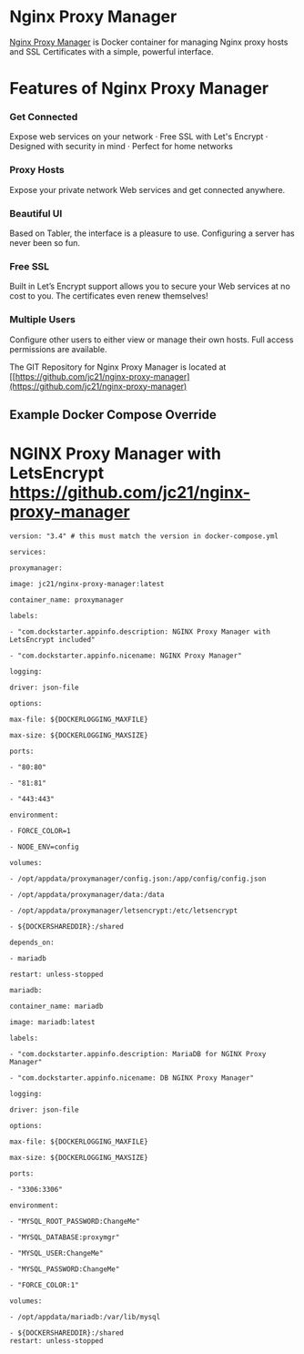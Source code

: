 # Nginx Proxy Manager

[Nginx Proxy Manager](https://[https://nginxproxymanager.com/](https://nginxproxymanager.com/))  is  Docker container for managing Nginx proxy hosts and SSL Certificates with a simple, powerful interface.
 
# Features of Nginx Proxy Manager
 
### Get Connected
Expose web services on your network · Free SSL with Let's Encrypt · Designed with security in mind · Perfect for home networks

### Proxy Hosts
Expose your private network Web services and get connected anywhere.

### Beautiful UI
Based on Tabler, the interface is a pleasure to use. Configuring a server has never been so fun.

### Free SSL
Built in Let’s Encrypt support allows you to secure your Web services at no cost to you. The certificates even renew themselves!

### Multiple Users
Configure other users to either view or manage their own hosts. Full access permissions are available.

The GIT Repository for Nginx Proxy Manager is located at [[https://github.com/jc21/nginx-proxy-manager](https://github.com/jc21/nginx-proxy-manager)

## Example Docker Compose Override

 # NGINX Proxy Manager with LetsEncrypt https://github.com/jc21/nginx-proxy-manager
    
    version: "3.4" # this must match the version in docker-compose.yml
    
    services:
    
    proxymanager:
    
    image: jc21/nginx-proxy-manager:latest
    
    container_name: proxymanager
    
    labels:
    
    - "com.dockstarter.appinfo.description: NGINX Proxy Manager with LetsEncrypt included"
    
    - "com.dockstarter.appinfo.nicename: NGINX Proxy Manager"
    
    logging:
    
    driver: json-file
    
    options:
    
    max-file: ${DOCKERLOGGING_MAXFILE}
    
    max-size: ${DOCKERLOGGING_MAXSIZE}
    
    ports:
    
    - "80:80"
    
    - "81:81"
    
    - "443:443"
    
    environment:
    
    - FORCE_COLOR=1
    
    - NODE_ENV=config
    
    volumes:
    
    - /opt/appdata/proxymanager/config.json:/app/config/config.json
    
    - /opt/appdata/proxymanager/data:/data
    
    - /opt/appdata/proxymanager/letsencrypt:/etc/letsencrypt
    
    - ${DOCKERSHAREDDIR}:/shared
    
    depends_on:
    
    - mariadb
    
    restart: unless-stopped
    
    mariadb:
    
    container_name: mariadb
    
    image: mariadb:latest
    
    labels:
    
    - "com.dockstarter.appinfo.description: MariaDB for NGINX Proxy Manager"
    
    - "com.dockstarter.appinfo.nicename: DB NGINX Proxy Manager"
    
    logging:
    
    driver: json-file
    
    options:
    
    max-file: ${DOCKERLOGGING_MAXFILE}
    
    max-size: ${DOCKERLOGGING_MAXSIZE}
    
    ports:
    
    - "3306:3306"
    
    environment:
    
    - "MYSQL_ROOT_PASSWORD:ChangeMe"
    
    - "MYSQL_DATABASE:proxymgr"
    
    - "MYSQL_USER:ChangeMe"
    
    - "MYSQL_PASSWORD:ChangeMe"
    
    - "FORCE_COLOR:1"
    
    volumes:
    
    - /opt/appdata/mariadb:/var/lib/mysql
    
    - ${DOCKERSHAREDDIR}:/shared
    restart: unless-stopped

<!--stackedit_data:
eyJoaXN0b3J5IjpbLTIyMjkxOTU1MCwtNzA1Mjk2MDYwLDExNz
A4MTYxNzgsLTIyMDM4MjQwM119
-->